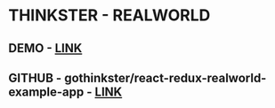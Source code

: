 # THINKSTER - REALWORLD

## DEMO - [LINK](https://react-redux.realworld.io/)

## GITHUB - gothinkster/react-redux-realworld-example-app - [LINK](https://github.com/gothinkster/react-redux-realworld-example-app)

